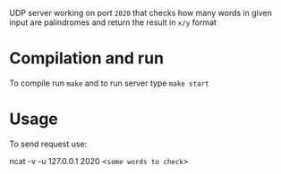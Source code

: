 UDP server working on port `2020` that checks how many words in given input are palindromes and return the result in `x/y` format

# Compilation and run
To compile run `make` and to run server type `make start`

# Usage
To send request use:

ncat -v -u 127.0.0.1 2020 <`some words to check`>